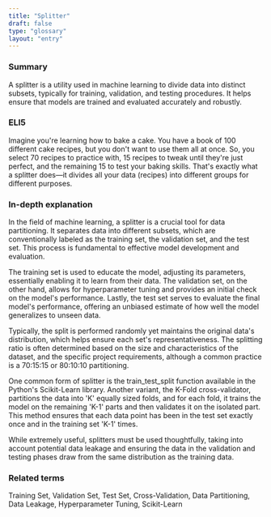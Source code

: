 ```yaml
---
title: "Splitter"
draft: false
type: "glossary"
layout: "entry"
---
```


### Summary
A splitter is a utility used in machine learning to divide data into distinct subsets, typically for training, validation, and testing procedures. It helps ensure that models are trained and evaluated accurately and robustly.

### ELI5
Imagine you're learning how to bake a cake. You have a book of 100 different cake recipes, but you don't want to use them all at once. So, you select 70 recipes to practice with, 15 recipes to tweak until they're just perfect, and the remaining 15 to test your baking skills. That's exactly what a splitter does—it divides all your data (recipes) into different groups for different purposes.

### In-depth explanation
In the field of machine learning, a splitter is a crucial tool for data partitioning. It separates data into different subsets, which are conventionally labeled as the training set, the validation set, and the test set. This process is fundamental to effective model development and evaluation.

The training set is used to educate the model, adjusting its parameters, essentially enabling it to learn from their data. The validation set, on the other hand, allows for hyperparameter tuning and provides an initial check on the model's performance. Lastly, the test set serves to evaluate the final model's performance, offering an unbiased estimate of how well the model generalizes to unseen data.

Typically, the split is performed randomly yet maintains the original data's distribution, which helps ensure each set's representativeness. The splitting ratio is often determined based on the size and characteristics of the dataset, and the specific project requirements, although a common practice is a 70:15:15 or 80:10:10 partitioning.

One common form of splitter is the train_test_split function available in the Python's Scikit-Learn library. Another variant, the K-Fold cross-validator, partitions the data into 'K' equally sized folds, and for each fold, it trains the model on the remaining 'K-1' parts and then validates it on the isolated part. This method ensures that each data point has been in the test set exactly once and in the training set 'K-1' times.

While extremely useful, splitters must be used thoughtfully, taking into account potential data leakage and ensuring the data in the validation and testing phases draw from the same distribution as the training data.

### Related terms
Training Set, Validation Set, Test Set, Cross-Validation, Data Partitioning, Data Leakage, Hyperparameter Tuning, Scikit-Learn


